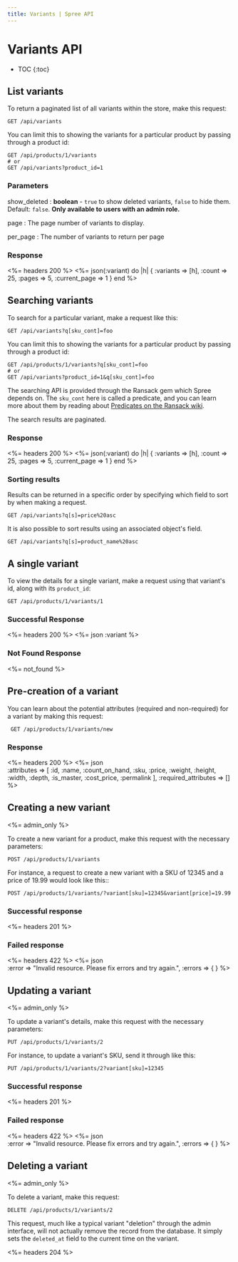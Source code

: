 ```yaml
---
title: Variants | Spree API
---
```


# Variants API

* TOC
{:toc}

## List variants

To return a paginated list of all variants within the store, make this request:

    GET /api/variants

You can limit this to showing the variants for a particular product by passing through a product id:

    GET /api/products/1/variants
    # or
    GET /api/variants?product_id=1

### Parameters

show\_deleted
: **boolean** - `true` to show deleted variants, `false` to hide them. Default: `false`. **Only available to users with an admin role.**

page
: The page number of variants to display.

per_page
: The number of variants to return per page

### Response

<%= headers 200 %>
<%= json(:variant) do |h|
{ :variants => [h],
  :count => 25,
  :pages => 5,
  :current_page => 1 }
end %> 

## Searching variants

To search for a particular variant, make a request like this:

    GET /api/variants?q[sku_cont]=foo

You can limit this to showing the variants for a particular product by passing through a product id:

    GET /api/products/1/variants?q[sku_cont]=foo
    # or
    GET /api/variants?product_id=1&q[sku_cont]=foo

The searching API is provided through the Ransack gem which Spree depends on. The `sku_cont` here is called a predicate, and you can learn more about them by reading about [Predicates on the Ransack wiki](https://github.com/ernie/ransack/wiki/Basic-Searching).

The search results are paginated.

### Response

<%= headers 200 %>
<%= json(:variant) do |h|
 { :variants => [h],
   :count => 25,
   :pages => 5,
   :current_page => 1 }
end %> 

### Sorting results

Results can be returned in a specific order by specifying which field to sort by when making a request.

    GET /api/variants?q[s]=price%20asc

It is also possible to sort results using an associated object's field.

    GET /api/variants?q[s]=product_name%20asc

## A single variant

To view the details for a single variant, make a request using that variant\'s id, along with its `product_id`:

    GET /api/products/1/variants/1

### Successful Response

<%= headers 200 %>
<%= json :variant %>

### Not Found Response

<%= not_found %>

## Pre-creation of a variant

You can learn about the potential attributes (required and non-required) for a variant by making this request:

     GET /api/products/1/variants/new

### Response

<%= headers 200 %>
<%= json \
  :attributes => [
    :id, :name, :count_on_hand, :sku, :price, :weight, :height,
    :width, :depth, :is_master, :cost_price, :permalink
  ],
  :required_attributes => []
 %>

## Creating a new variant

<%= admin_only %>

To create a new variant for a product, make this request with the necessary parameters:

    POST /api/products/1/variants

For instance, a request to create a new variant with a SKU of 12345 and a price of 19.99 would look like this::

    POST /api/products/1/variants/?variant[sku]=12345&variant[price]=19.99

### Successful response

<%= headers 201 %>

### Failed response

<%= headers 422 %>
<%= json \
  :error => "Invalid resource. Please fix errors and try again.",
  :errors => {
  }
%>

## Updating a variant

<%= admin_only %>

To update a variant\'s details, make this request with the necessary parameters:

    PUT /api/products/1/variants/2

For instance, to update a variant\'s SKU, send it through like this:

    PUT /api/products/1/variants/2?variant[sku]=12345

### Successful response

<%= headers 201 %>

### Failed response

<%= headers 422 %>
<%= json \
  :error => "Invalid resource. Please fix errors and try again.",
  :errors => {
  }
%>

## Deleting a variant

<%= admin_only %>

To delete a variant, make this request:

    DELETE /api/products/1/variants/2

This request, much like a typical variant \"deletion\" through the admin interface, will not actually remove the record from the database. It simply sets the `deleted_at` field to the current time on the variant.

<%= headers 204 %>

